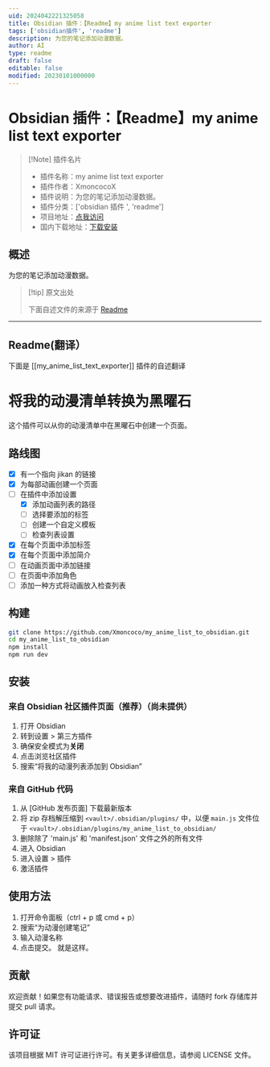 ```yaml
---
uid: 2024042221325058
title: Obsidian 插件：【Readme】my anime list text exporter
tags: ['obsidian插件', 'readme']
description: 为您的笔记添加动漫数据。
author: AI
type: readme
draft: false
editable: false
modified: 20230101000000
---
```


# Obsidian 插件：【Readme】my anime list text exporter

> [!Note] 插件名片
> - 插件名称：my anime list text exporter
> - 插件作者：XmoncocoX
> - 插件说明：为您的笔记添加动漫数据。
> - 插件分类：['obsidian 插件 ', 'readme']
> - 项目地址：[点我访问](https://github.com/Xmoncoco/my_anime_list_text_exporter)
> - 国内下载地址：[下载安装](https://pkmer.cn/products/plugin/pluginMarket/?my_anime_list_text_exporter)

## 概述

为您的笔记添加动漫数据。

> [!tip] 原文出处
>
>下面自述文件的来源于 [Readme](https://ghproxy.net/https://raw.githubusercontent.com/Xmoncoco/my_anime_list_text_exporter/main/README.md)

---

## Readme(翻译）

下面是 [[my_anime_list_text_exporter]] 插件的自述翻译

# 将我的动漫清单转换为黑曜石

这个插件可以从你的动漫清单中在黑曜石中创建一个页面。

## 路线图

- [x] 有一个指向 jikan 的链接
- [x] 为每部动画创建一个页面
- [ ] 在插件中添加设置
    - [x] 添加动画列表的路径
    - [ ] 选择要添加的标签
    - [ ] 创建一个自定义模板
    - [ ] 检查列表设置
- [x] 在每个页面中添加标签
- [x] 在每个页面中添加简介
- [ ] 在动画页面中添加链接
- [ ] 在页面中添加角色
- [ ] 添加一种方式将动画放入检查列表

## 构建

```bash
git clone https://github.com/Xmoncoco/my_anime_list_to_obsidian.git
cd my_anime_list_to_obsidian
npm install
npm run dev
```

## 安装

### 来自 Obsidian 社区插件页面（推荐）（尚未提供）

1. 打开 Obsidian
2. 转到设置 > 第三方插件
3. 确保安全模式为**关闭**
4. 点击浏览社区插件
5. 搜索“将我的动漫列表添加到 Obsidian”

### 来自 GitHub 代码

1. 从 [GitHub 发布页面] 下载最新版本
2. 将 zip 存档解压缩到 `<vault>/.obsidian/plugins/` 中，以便 `main.js` 文件位于 `<vault>/.obsidian/plugins/my_anime_list_to_obsidian/`
3. 删除除了 'main.js' 和 'manifest.json' 文件之外的所有文件
4. 进入 Obsidian
5. 进入设置 > 插件
6. 激活插件

## 使用方法

1. 打开命令面板（ctrl + p 或 cmd + p）
2. 搜索“为动漫创建笔记”
3. 输入动漫名称
4. 点击提交。
就是这样。

## 贡献

欢迎贡献！如果您有功能请求、错误报告或想要改进插件，请随时 fork 存储库并提交 pull 请求。

## 许可证

该项目根据 MIT 许可证进行许可。有关更多详细信息，请参阅 LICENSE 文件。
